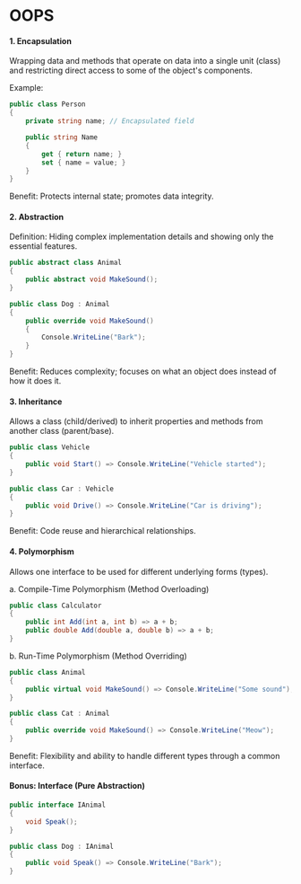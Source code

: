 
# OOPS

#### 1. Encapsulation
Wrapping data and methods that operate on data into a single unit (class) and restricting direct access to some of the object's components.

Example:
```c#
public class Person
{
    private string name; // Encapsulated field

    public string Name
    {
        get { return name; }
        set { name = value; }
    }
}
```
Benefit: Protects internal state; promotes data integrity.

#### 2. Abstraction
Definition: Hiding complex implementation details and showing only the essential features.

```c#
public abstract class Animal
{
    public abstract void MakeSound();
}

public class Dog : Animal
{
    public override void MakeSound()
    {
        Console.WriteLine("Bark");
    }
}
```
Benefit: Reduces complexity; focuses on what an object does instead of how it does it.

#### 3. Inheritance
Allows a class (child/derived) to inherit properties and methods from another class (parent/base).
```c#
public class Vehicle
{
    public void Start() => Console.WriteLine("Vehicle started");
}

public class Car : Vehicle
{
    public void Drive() => Console.WriteLine("Car is driving");
}
```
Benefit: Code reuse and hierarchical relationships.

#### 4. Polymorphism
Allows one interface to be used for different underlying forms (types).

a. Compile-Time Polymorphism (Method Overloading)
```c#
public class Calculator
{
    public int Add(int a, int b) => a + b;
    public double Add(double a, double b) => a + b;
}
```
b. Run-Time Polymorphism (Method Overriding)
```c#
public class Animal
{
    public virtual void MakeSound() => Console.WriteLine("Some sound");
}

public class Cat : Animal
{
    public override void MakeSound() => Console.WriteLine("Meow");
}
```
Benefit: Flexibility and ability to handle different types through a common interface.

#### Bonus: Interface (Pure Abstraction)
```c#
public interface IAnimal
{
    void Speak();
}

public class Dog : IAnimal
{
    public void Speak() => Console.WriteLine("Bark");
}
```
